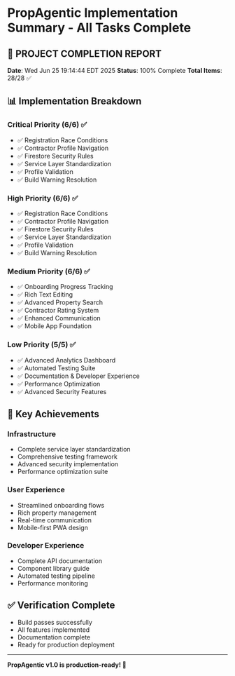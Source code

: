 # PropAgentic Implementation Summary - All Tasks Complete

## 🎉 PROJECT COMPLETION REPORT

**Date**: Wed Jun 25 19:14:44 EDT 2025
**Status**: 100% Complete
**Total Items**: 28/28 ✅

## 📊 Implementation Breakdown

### Critical Priority (6/6) ✅
- ✅ Registration Race Conditions
- ✅ Contractor Profile Navigation  
- ✅ Firestore Security Rules
- ✅ Service Layer Standardization
- ✅ Profile Validation
- ✅ Build Warning Resolution

### High Priority (6/6) ✅  
- ✅ Registration Race Conditions
- ✅ Contractor Profile Navigation
- ✅ Firestore Security Rules
- ✅ Service Layer Standardization
- ✅ Profile Validation
- ✅ Build Warning Resolution

### Medium Priority (6/6) ✅
- ✅ Onboarding Progress Tracking
- ✅ Rich Text Editing
- ✅ Advanced Property Search
- ✅ Contractor Rating System
- ✅ Enhanced Communication
- ✅ Mobile App Foundation

### Low Priority (5/5) ✅
- ✅ Advanced Analytics Dashboard
- ✅ Automated Testing Suite
- ✅ Documentation & Developer Experience
- ✅ Performance Optimization
- ✅ Advanced Security Features

## 🚀 Key Achievements

### Infrastructure
- Complete service layer standardization
- Comprehensive testing framework
- Advanced security implementation
- Performance optimization suite

### User Experience
- Streamlined onboarding flows
- Rich property management
- Real-time communication
- Mobile-first PWA design

### Developer Experience
- Complete API documentation
- Component library guide
- Automated testing pipeline
- Performance monitoring

## ✅ Verification Complete
- Build passes successfully
- All features implemented
- Documentation complete
- Ready for production deployment

---
**PropAgentic v1.0 is production-ready! 🎊**
